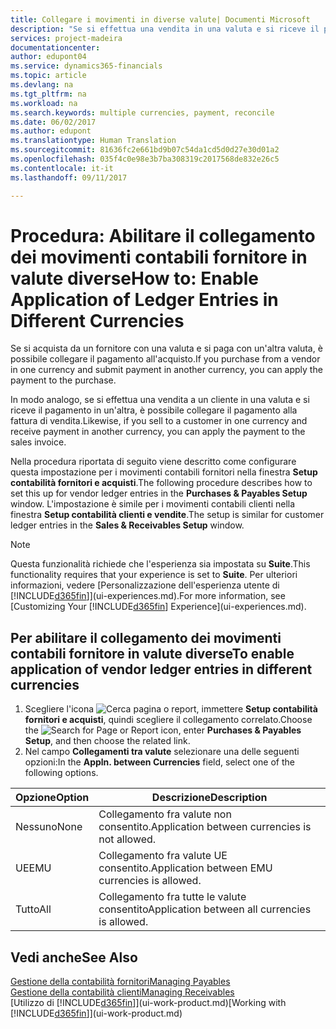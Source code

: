 ```yaml
---
title: Collegare i movimenti in diverse valute| Documenti Microsoft
description: "Se si effettua una vendita in una valuta e si riceve il pagamento in un'altra, è possibile collegare il movimento contabile in più valute."
services: project-madeira
documentationcenter: 
author: edupont04
ms.service: dynamics365-financials
ms.topic: article
ms.devlang: na
ms.tgt_pltfrm: na
ms.workload: na
ms.search.keywords: multiple currencies, payment, reconcile
ms.date: 06/02/2017
ms.author: edupont
ms.translationtype: Human Translation
ms.sourcegitcommit: 81636fc2e661bd9b07c54da1cd5d0d27e30d01a2
ms.openlocfilehash: 035f4c0e98e3b7ba308319c2017568de832e26c5
ms.contentlocale: it-it
ms.lasthandoff: 09/11/2017

---
```

# <a name="how-to-enable-application-of-ledger-entries-in-different-currencies"></a><span data-ttu-id="39c69-103">Procedura: Abilitare il collegamento dei movimenti contabili fornitore in valute diverse</span><span class="sxs-lookup"><span data-stu-id="39c69-103">How to: Enable Application of Ledger Entries in Different Currencies</span></span>
<span data-ttu-id="39c69-104">Se si acquista da un fornitore con una valuta e si paga con un'altra valuta, è possibile collegare il pagamento all'acquisto.</span><span class="sxs-lookup"><span data-stu-id="39c69-104">If you purchase from a vendor in one currency and submit payment in another currency, you can apply the payment to the purchase.</span></span>

<span data-ttu-id="39c69-105">In modo analogo, se si effettua una vendita a un cliente in una valuta e si riceve il pagamento in un'altra, è possibile collegare il pagamento alla fattura di vendita.</span><span class="sxs-lookup"><span data-stu-id="39c69-105">Likewise, if you sell to a customer in one currency and receive payment in another currency, you can apply the payment to the sales invoice.</span></span>

<span data-ttu-id="39c69-106">Nella procedura riportata di seguito viene descritto come configurare questa impostazione per i movimenti contabili fornitori nella finestra **Setup contabilità fornitori e acquisti**.</span><span class="sxs-lookup"><span data-stu-id="39c69-106">The following procedure describes how to set this up for vendor ledger entries in the **Purchases & Payables Setup** window.</span></span> <span data-ttu-id="39c69-107">L'impostazione è simile per i movimenti contabili clienti nella finestra **Setup contabilità clienti e vendite**.</span><span class="sxs-lookup"><span data-stu-id="39c69-107">The setup is similar for customer ledger entries in the **Sales & Receivables Setup** window.</span></span>

> [!NOTE]  
>   <span data-ttu-id="39c69-108">Questa funzionalità richiede che l'esperienza sia impostata su **Suite**.</span><span class="sxs-lookup"><span data-stu-id="39c69-108">This functionality requires that your experience is set to **Suite**.</span></span> <span data-ttu-id="39c69-109">Per ulteriori informazioni, vedere [Personalizzazione dell'esperienza utente di [!INCLUDE[d365fin](includes/d365fin_md.md)]](ui-experiences.md).</span><span class="sxs-lookup"><span data-stu-id="39c69-109">For more information, see [Customizing Your [!INCLUDE[d365fin](includes/d365fin_md.md)] Experience](ui-experiences.md).</span></span>

## <a name="to-enable-application-of-vendor-ledger-entries-in-different-currencies"></a><span data-ttu-id="39c69-110">Per abilitare il collegamento dei movimenti contabili fornitore in valute diverse</span><span class="sxs-lookup"><span data-stu-id="39c69-110">To enable application of vendor ledger entries in different currencies</span></span>
1. <span data-ttu-id="39c69-111">Scegliere l'icona ![Cerca pagina o report](media/ui-search/search_small.png "icona Cerca pagina o report"), immettere **Setup contabilità fornitori e acquisti**, quindi scegliere il collegamento correlato.</span><span class="sxs-lookup"><span data-stu-id="39c69-111">Choose the ![Search for Page or Report](media/ui-search/search_small.png "Search for Page or Report icon") icon, enter **Purchases & Payables Setup**, and then choose the related link.</span></span>
2. <span data-ttu-id="39c69-112">Nel campo **Collegamenti tra valute** selezionare una delle seguenti opzioni:</span><span class="sxs-lookup"><span data-stu-id="39c69-112">In the **Appln. between Currencies** field, select one of the following options.</span></span>

| <span data-ttu-id="39c69-113">Opzione</span><span class="sxs-lookup"><span data-stu-id="39c69-113">Option</span></span> | <span data-ttu-id="39c69-114">Descrizione</span><span class="sxs-lookup"><span data-stu-id="39c69-114">Description</span></span> |
| --- | --- |
| <span data-ttu-id="39c69-115">Nessuno</span><span class="sxs-lookup"><span data-stu-id="39c69-115">None</span></span> |<span data-ttu-id="39c69-116">Collegamento fra valute non consentito.</span><span class="sxs-lookup"><span data-stu-id="39c69-116">Application between currencies is not allowed.</span></span> |
| <span data-ttu-id="39c69-117">UE</span><span class="sxs-lookup"><span data-stu-id="39c69-117">EMU</span></span> |<span data-ttu-id="39c69-118">Collegamento fra valute UE consentito.</span><span class="sxs-lookup"><span data-stu-id="39c69-118">Application between EMU currencies is allowed.</span></span> |
| <span data-ttu-id="39c69-119">Tutto</span><span class="sxs-lookup"><span data-stu-id="39c69-119">All</span></span> |<span data-ttu-id="39c69-120">Collegamento fra tutte le valute consentito</span><span class="sxs-lookup"><span data-stu-id="39c69-120">Application between all currencies is allowed.</span></span> |

## <a name="see-also"></a><span data-ttu-id="39c69-121">Vedi anche</span><span class="sxs-lookup"><span data-stu-id="39c69-121">See Also</span></span>
[<span data-ttu-id="39c69-122">Gestione della contabilità fornitori</span><span class="sxs-lookup"><span data-stu-id="39c69-122">Managing Payables</span></span>](payables-manage-payables.md)  
[<span data-ttu-id="39c69-123">Gestione della contabilità clienti</span><span class="sxs-lookup"><span data-stu-id="39c69-123">Managing Receivables</span></span>](receivables-manage-receivables.md)  
<span data-ttu-id="39c69-124">[Utilizzo di [!INCLUDE[d365fin](includes/d365fin_md.md)]](ui-work-product.md)</span><span class="sxs-lookup"><span data-stu-id="39c69-124">[Working with [!INCLUDE[d365fin](includes/d365fin_md.md)]](ui-work-product.md)</span></span>


